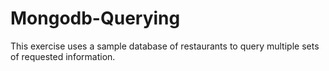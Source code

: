 # Mongodb-Querying
This exercise uses a sample database of restaurants to query multiple sets of requested information.

